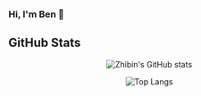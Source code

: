 ### Hi, I'm Ben 👋

<!--
**zbl14/zbl14** is a ✨ _special_ ✨ repository because its `README.md` (this file) appears on your GitHub profile.

Here are some ideas to get you started:

- 🔭 I’m currently working on ...
- 🌱 I’m currently learning ...
- 👯 I’m looking to collaborate on ...
- 🤔 I’m looking for help with ...
- 💬 Ask me about ...
- 📫 How to reach me: ...
- 😄 Pronouns: ...
- ⚡ Fun fact: ...
-->

## GitHub Stats
<p align="center">
  <img src="https://github-readme-stats-zbl14.vercel.app/api?username=zbl14&show_icons=true&count_private=true&hide_rank=true&card_width=450" alt="Zhibin's GitHub stats"/>
</p>
<p align="center">
  <img src="https://github-readme-stats-zbl14.vercel.app/api/top-langs/?username=zbl14&layout=compact&card_width=450" alt="Top Langs"/>
</p>
